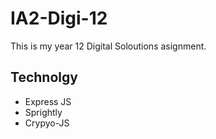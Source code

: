 # IA2-Digi-12

This is my year 12 Digital Soloutions asignment.

## Technolgy

- Express JS
- Sprightly
- Crypyo-JS
